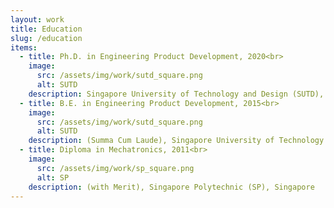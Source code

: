 ```yaml
---
layout: work
title: Education
slug: /education
items:
  - title: Ph.D. in Engineering Product Development, 2020<br>
    image:
      src: /assets/img/work/sutd_square.png
      alt: SUTD
    description: Singapore University of Technology and Design (SUTD), Singapore<br>Thesis - "Design, Development and Control of Samara-inspired Autorotating Wings for Aerial Payload Deployment"
  - title: B.E. in Engineering Product Development, 2015<br>
    image:
      src: /assets/img/work/sutd_square.png
      alt: SUTD
    description: (Summa Cum Laude), Singapore University of Technology and Design (SUTD), Singapore<br>Final Year Project -
  - title: Diploma in Mechatronics, 2011<br>
    image:
      src: /assets/img/work/sp_square.png
      alt: SP
    description: (with Merit), Singapore Polytechnic (SP), Singapore
---
```

<br />
